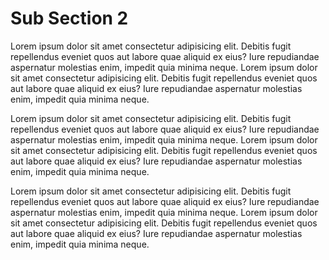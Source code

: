 # Sub Section 2

Lorem ipsum dolor sit amet consectetur adipisicing elit. Debitis fugit repellendus eveniet quos aut labore quae aliquid ex eius? Iure repudiandae aspernatur molestias enim, impedit quia minima neque. Lorem ipsum dolor sit amet consectetur adipisicing elit. Debitis fugit repellendus eveniet quos aut labore quae aliquid ex eius? Iure repudiandae aspernatur molestias enim, impedit quia minima neque.

Lorem ipsum dolor sit amet consectetur adipisicing elit. Debitis fugit repellendus eveniet quos aut labore quae aliquid ex eius? Iure repudiandae aspernatur molestias enim, impedit quia minima neque. Lorem ipsum dolor sit amet consectetur adipisicing elit. Debitis fugit repellendus eveniet quos aut labore quae aliquid ex eius? Iure repudiandae aspernatur molestias enim, impedit quia minima neque.

Lorem ipsum dolor sit amet consectetur adipisicing elit. Debitis fugit repellendus eveniet quos aut labore quae aliquid ex eius? Iure repudiandae aspernatur molestias enim, impedit quia minima neque. Lorem ipsum dolor sit amet consectetur adipisicing elit. Debitis fugit repellendus eveniet quos aut labore quae aliquid ex eius? Iure repudiandae aspernatur molestias enim, impedit quia minima neque.
